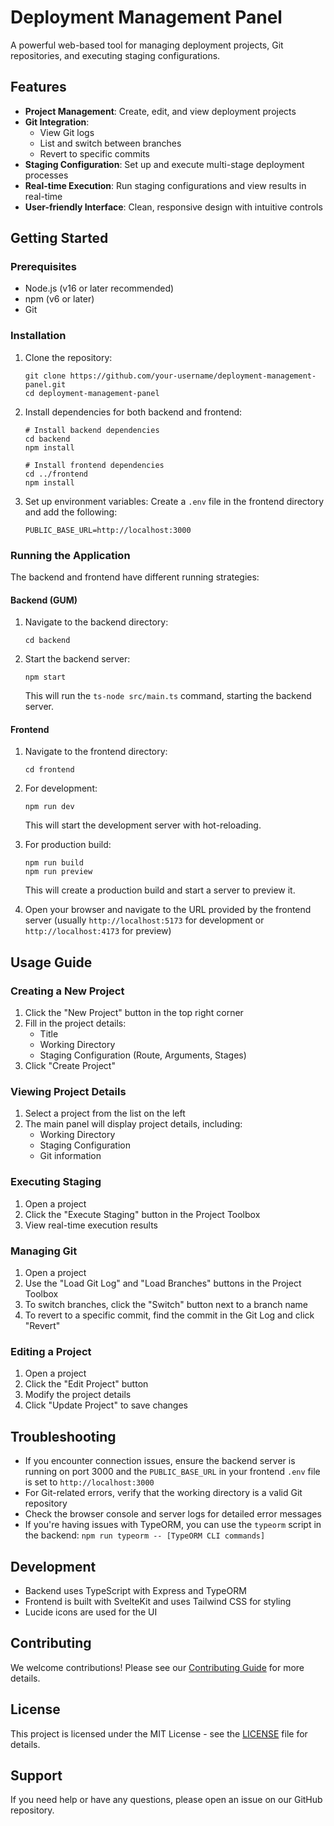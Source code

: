 # Deployment Management Panel

A powerful web-based tool for managing deployment projects, Git repositories, and executing staging configurations.

## Features

- **Project Management**: Create, edit, and view deployment projects
- **Git Integration**: 
  - View Git logs
  - List and switch between branches
  - Revert to specific commits
- **Staging Configuration**: Set up and execute multi-stage deployment processes
- **Real-time Execution**: Run staging configurations and view results in real-time
- **User-friendly Interface**: Clean, responsive design with intuitive controls

## Getting Started

### Prerequisites

- Node.js (v16 or later recommended)
- npm (v6 or later)
- Git

### Installation

1. Clone the repository:
   ```
   git clone https://github.com/your-username/deployment-management-panel.git
   cd deployment-management-panel
   ```

2. Install dependencies for both backend and frontend:
   ```
   # Install backend dependencies
   cd backend
   npm install

   # Install frontend dependencies
   cd ../frontend
   npm install
   ```

3. Set up environment variables:
   Create a `.env` file in the frontend directory and add the following:
   ```
   PUBLIC_BASE_URL=http://localhost:3000
   ```

### Running the Application

The backend and frontend have different running strategies:

#### Backend (GUM)

1. Navigate to the backend directory:
   ```
   cd backend
   ```

2. Start the backend server:
   ```
   npm start
   ```
   This will run the `ts-node src/main.ts` command, starting the backend server.

#### Frontend

1. Navigate to the frontend directory:
   ```
   cd frontend
   ```

2. For development:
   ```
   npm run dev
   ```
   This will start the development server with hot-reloading.

3. For production build:
   ```
   npm run build
   npm run preview
   ```
   This will create a production build and start a server to preview it.

4. Open your browser and navigate to the URL provided by the frontend server (usually `http://localhost:5173` for development or `http://localhost:4173` for preview)

## Usage Guide

### Creating a New Project

1. Click the "New Project" button in the top right corner
2. Fill in the project details:
   - Title
   - Working Directory
   - Staging Configuration (Route, Arguments, Stages)
3. Click "Create Project"

### Viewing Project Details

1. Select a project from the list on the left
2. The main panel will display project details, including:
   - Working Directory
   - Staging Configuration
   - Git information

### Executing Staging

1. Open a project
2. Click the "Execute Staging" button in the Project Toolbox
3. View real-time execution results

### Managing Git

1. Open a project
2. Use the "Load Git Log" and "Load Branches" buttons in the Project Toolbox
3. To switch branches, click the "Switch" button next to a branch name
4. To revert to a specific commit, find the commit in the Git Log and click "Revert"

### Editing a Project

1. Open a project
2. Click the "Edit Project" button
3. Modify the project details
4. Click "Update Project" to save changes

## Troubleshooting

- If you encounter connection issues, ensure the backend server is running on port 3000 and the `PUBLIC_BASE_URL` in your frontend `.env` file is set to `http://localhost:3000`
- For Git-related errors, verify that the working directory is a valid Git repository
- Check the browser console and server logs for detailed error messages
- If you're having issues with TypeORM, you can use the `typeorm` script in the backend: `npm run typeorm -- [TypeORM CLI commands]`

## Development

- Backend uses TypeScript with Express and TypeORM
- Frontend is built with SvelteKit and uses Tailwind CSS for styling
- Lucide icons are used for the UI

## Contributing

We welcome contributions! Please see our [Contributing Guide](CONTRIBUTING.md) for more details.

## License

This project is licensed under the MIT License - see the [LICENSE](LICENSE) file for details.

## Support

If you need help or have any questions, please open an issue on our GitHub repository.